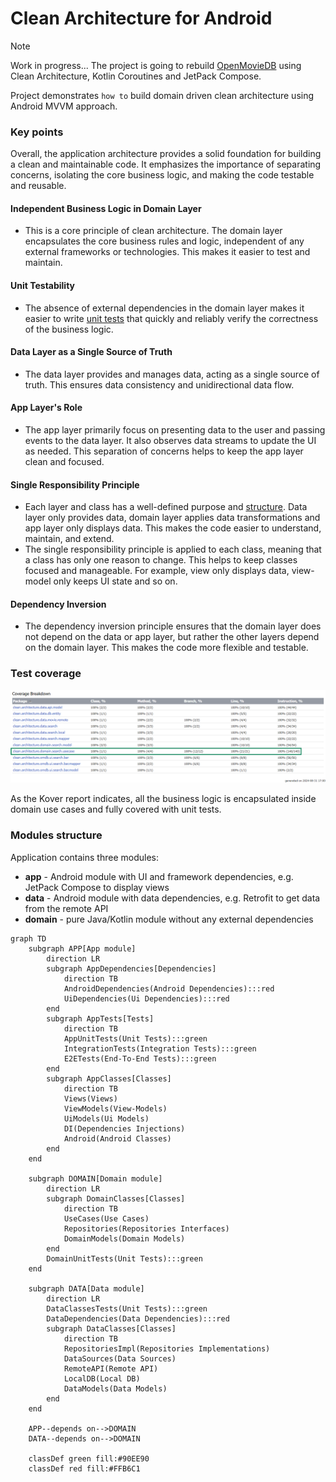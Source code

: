 # Clean Architecture for Android
> [!NOTE]
> Work in progress... The project is going to rebuild [OpenMovieDB](https://github.com/AntonShapovalov/Open-Movie-DB) using Clean Architecture, Kotlin Coroutines and JetPack Compose.

Project demonstrates `how to` build domain driven clean architecture using Android MVVM approach. 

### Key points
Overall, the application architecture provides a solid foundation for building a clean and maintainable code. It emphasizes the importance of separating concerns, isolating the core business logic, and making the code testable and reusable.

#### Independent Business Logic in Domain Layer
* This is a core principle of clean architecture. The domain layer encapsulates the core business rules and logic, independent of any external frameworks or technologies. This makes it easier to test and maintain.

#### Unit Testability
* The absence of external dependencies in the domain layer makes it easier to write [unit tests](#test-coverage) that quickly and reliably verify the correctness of the business logic.

#### Data Layer as a Single Source of Truth
* The data layer provides and manages data, acting as a single source of truth. This ensures data consistency and unidirectional data flow.

#### App Layer's Role
* The app layer primarily focus on presenting data to the user and passing events to the data layer. It also observes data streams to update the UI as needed. This separation of concerns helps to keep the app layer clean and focused.

#### Single Responsibility Principle
* Each layer and class has a well-defined purpose and [structure](#modules-structure). Data layer only provides data, domain layer applies data transformations and app layer only displays data. This makes the code easier to understand, maintain, and extend.
* The single responsibility principle is applied to each class, meaning that a class has only one reason to change. This helps to keep classes focused and manageable. For example, view only displays data, view-model only keeps UI state and so on.

#### Dependency Inversion
* The dependency inversion principle ensures that the domain layer does not depend on the data or app layer, but rather the other layers depend on the domain layer. This makes the code more flexible and testable.

### Test coverage
![link](screenshots/kover-report.png)

As the Kover report indicates, all the business logic is encapsulated inside domain use cases and fully covered with unit tests.

### Modules structure
Application contains three modules:
- **app** - Android module with UI and framework dependencies, e.g. JetPack Compose to display views
- **data** - Android module with data dependencies, e.g. Retrofit to get data from the remote API
- **domain** - pure Java/Kotlin module without any external dependencies

```mermaid
graph TD
    subgraph APP[App module]
        direction LR
        subgraph AppDependencies[Dependencies]
            direction TB
            AndroidDependencies(Android Dependencies):::red
            UiDependencies(Ui Dependencies):::red
        end
        subgraph AppTests[Tests]
            direction TB
            AppUnitTests(Unit Tests):::green
            IntegrationTests(Integration Tests):::green
            E2ETests(End-To-End Tests):::green
        end
        subgraph AppClasses[Classes]
            direction TB
            Views(Views)
            ViewModels(View-Models)
            UiModels(Ui Models)
            DI(Dependencies Injections)
            Android(Android Classes)
        end
    end

    subgraph DOMAIN[Domain module]
        direction LR
        subgraph DomainClasses[Classes]
            direction TB
            UseCases(Use Cases)
            Repositories(Repositories Interfaces)
            DomainModels(Domain Models)
        end
        DomainUnitTests(Unit Tests):::green
    end

    subgraph DATA[Data module]
        direction LR
        DataClassesTests(Unit Tests):::green
        DataDependencies(Data Dependencies):::red
        subgraph DataClasses[Classes]
            direction TB
            RepositoriesImpl(Repositories Implementations)
            DataSources(Data Sources)
            RemoteAPI(Remote API)
            LocalDB(Local DB)
            DataModels(Data Models)
        end
    end

    APP--depends on-->DOMAIN
    DATA--depends on-->DOMAIN
    
    classDef green fill:#90EE90
    classDef red fill:#FFB6C1
```
